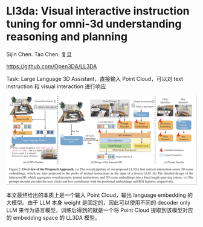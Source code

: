 # Ll3da: Visual interactive instruction tuning for omni-3d understanding reasoning and planning

Sijin Chen. Tao Chen. 复旦

https://github.com/Open3DA/LL3DA

Task: Large Language 3D Assistant，直接输入 Point Cloud，可以对 text instruction 和 visual interaction 进行响应

![](../imgs/LL3DA.png)

本文最终给出的本质上是一个输入 Point Cloud，输出 language embedding 的大模型。由于 LLM 本身 weight 是固定的，因此可以使用不同的 decoder only LLM 来作为语言模型，训练后得到的就是一个将 Point Cloud 提取到该模型对应的 embedding space 的 LL3DA 模型。